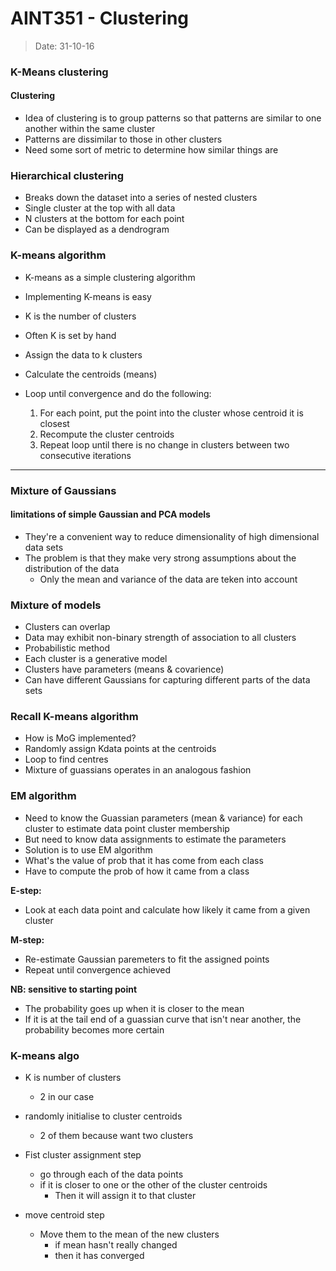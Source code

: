 # AINT351 - Clustering
> Date: 31-10-16

### K-Means clustering

#### Clustering

- Idea of clustering is to group patterns so that patterns are similar to one another within the same cluster
- Patterns are dissimilar to those in other clusters
- Need some sort of metric to determine how similar things are

### Hierarchical clustering

- Breaks down the dataset into a series of nested clusters
- Single cluster at the top with all data
- N clusters at the bottom for each point
- Can be displayed as a dendrogram

### K-means algorithm

- K-means as a simple clustering algorithm
- Implementing K-means is easy

- K is the number of clusters
- Often K is set by hand
- Assign the data to k clusters
- Calculate the centroids (means)
- Loop until convergence and do the following:
    1. For each point, put the point into the cluster whose centroid it is closest
    2. Recompute the cluster centroids
    3. Repeat loop until there is no change in clusters between two consecutive iterations

---

### Mixture of Gaussians

#### limitations of simple Gaussian and PCA models

- They're a convenient way to reduce dimensionality of high dimensional data sets
- The problem is that they make very strong assumptions about the distribution of the data
    - Only the mean and variance of the data are teken into account

### Mixture of models

- Clusters can overlap
- Data may exhibit non-binary strength of association to all clusters
- Probabilistic method
- Each cluster is a generative model
- Clusters have parameters (means & covarience)
- Can have different Gaussians for capturing different parts of the data sets

### Recall K-means algorithm

- How is MoG implemented?
- Randomly assign Kdata points at the centroids
- Loop to find centres
- Mixture of guassians operates in an analogous fashion

### EM algorithm

- Need to know the Guassian parameters (mean & variance) for each cluster to estimate data point cluster membership
- But need to know data assignments to estimate the parameters
- Solution is to use EM algorithm
- What's the value of prob that it has come from each class
- Have to compute the prob of how it came from a class

**E-step:**

- Look at each data point and calculate how likely it came from a given cluster

**M-step:**

- Re-estimate Gaussian paremeters to fit the assigned points
- Repeat until convergence achieved

**NB: sensitive to starting point**

- The probability goes up when it is closer to the mean
- If it is at the tail end of a guassian curve that isn't near another, the probability becomes more certain

### K-means algo

- K is number of clusters
    - 2 in our case
- randomly initialise to cluster centroids
    - 2 of them because want two clusters

- Fist cluster assignment step
    - go through each of the data points
    - if it is closer to one or the other of the cluster centroids
        - Then it will assign it to that cluster

- move centroid step
    - Move them to the mean of the new clusters
        - if mean hasn't really changed
        - then it has converged

